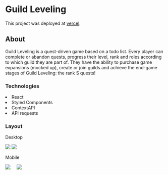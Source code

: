 # Guild Leveling

This project was deployed at [vercel](https://guild-leveling.vercel.app/).

## About

Guild Leveling is a quest-driven game based on a todo list. Every player can complete or abandon quests, progress their level, rank and roles according to which guild they are part of. They have the ability to purchase game expansions (mocked up), create or join guilds and achieve the end-game stages of Guild Leveling: the rank S quests!

### Technologies

<li>React</li>
<li>Styled Components</li>
<li>ContextAPI</li>
<li>API requests</li>

### Layout

Desktop

<img src='https://i.im.ge/2021/08/22/WFOE6.png'>

<img src='https://i.im.ge/2021/08/22/WF1JF.png'>

Mobile

<div style='display: flex; margin: 0 auto, width: fit-content'>
<img src='https://i.ibb.co/SczrcSN/Captura-de-tela-de-2021-08-21-20-20-52.png'>

<img style='margin-left: 20px' src='https://i.ibb.co/cvykVgh/Captura-de-tela-de-2021-08-21-20-21-53.png'>
</div>
